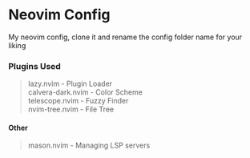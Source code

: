 # Neovim Config
My neovim config, clone it and rename the config folder name for your liking
### Plugins Used

> lazy.nvim - Plugin Loader <br>
> calvera-dark.nvim - Color Scheme<br>
> telescope.nvim - Fuzzy Finder<br>
> nvim-tree.nvim - File Tree<br>
#### Other
> mason.nvim - Managing LSP servers




